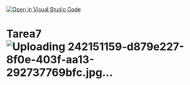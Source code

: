 [![Open in Visual Studio Code](https://classroom.github.com/assets/open-in-vscode-718a45dd9cf7e7f842a935f5ebbe5719a5e09af4491e668f4dbf3b35d5cca122.svg)](https://classroom.github.com/online_ide?assignment_repo_id=11249843&assignment_repo_type=AssignmentRepo)
# Tarea7![Uploading 242151159-d879e227-8f0e-403f-aa13-292737769bfc.jpg…]()
